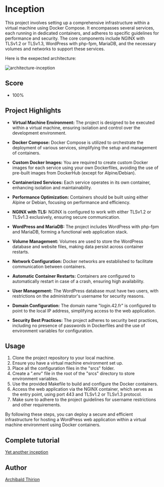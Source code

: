 # Inception

This project involves setting up a comprehensive infrastructure within a virtual machine using Docker Compose. It encompasses several services, each running in dedicated containers, and adheres to specific guidelines for performance and security. The core components include NGINX with TLSv1.2 or TLSv1.3, WordPress with php-fpm, MariaDB, and the necessary volumes and networks to support these services.

Here is the exepected architecture:  

![architecture-inception](https://github.com/Archips/inception_42/blob/main/inception_architecture.png)

## Score

-  100%

## Project Highlights

- **Virtual Machine Environment:** The project is designed to be executed within a virtual machine, ensuring isolation and control over the development environment.

- **Docker Compose:** Docker Compose is utilized to orchestrate the deployment of various services, simplifying the setup and management of containers.

- **Custom Docker Images:** You are required to create custom Docker images for each service using your own Dockerfiles, avoiding the use of pre-built images from DockerHub (except for Alpine/Debian).

- **Containerized Services:** Each service operates in its own container, enhancing isolation and maintainability.

- **Performance Optimization:** Containers should be built using either Alpine or Debian, focusing on performance and efficiency.

- **NGINX with TLS:** NGINX is configured to work with either TLSv1.2 or TLSv1.3 exclusively, ensuring secure communication.

- **WordPress and MariaDB:** The project includes WordPress with php-fpm and MariaDB, forming a functional web application stack.

- **Volume Management:** Volumes are used to store the WordPress database and website files, making data persist across container restarts.

- **Network Configuration:** Docker networks are established to facilitate communication between containers.

- **Automatic Container Restarts:** Containers are configured to automatically restart in case of a crash, ensuring high availability.

- **User Management:** The WordPress database must have two users, with restrictions on the administrator's username for security reasons.

- **Domain Configuration:** The domain name "login.42.fr" is configured to point to the local IP address, simplifying access to the web application.

- **Security Best Practices:** The project adheres to security best practices, including no presence of passwords in Dockerfiles and the use of environment variables for configuration.

## Usage

1. Clone the project repository to your local machine.
2. Ensure you have a virtual machine environment set up.
3. Place all the configuration files in the "srcs" folder.
4. Create a ".env" file in the root of the "srcs" directory to store environment variables.
5. Use the provided Makefile to build and configure the Docker containers.
6. Access the web application via the NGINX container, which serves as the entry point, using port 443 and TLSv1.2 or TLSv1.3 protocol.
7. Make sure to adhere to the project guidelines for username restrictions and other requirements.

By following these steps, you can deploy a secure and efficient infrastructure for hosting a WordPress web application within a virtual machine environment using Docker containers.

## Complete tutorial

[Yet another inception](https://cute-balance-43f.notion.site/Yet-another-inception-7cf30420f7374f11adbe9f2b6d0dfe07)

## Author

[Archibald Thirion](https://github.com/Archips)

